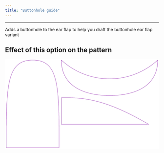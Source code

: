 ```yaml
---
title: "Buttonhole guide"
---
```


***

Adds a buttonhole to the ear flap to help you draft the buttonhole ear flap variant

## Effect of this option on the pattern

![This image shows the effect of this option by superimposing several variants that have a different value for this option](holmes_buttonhole_sample.svg "Effect of this option on the pattern")
